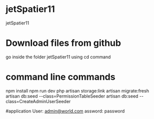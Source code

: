# jetSpatier11
jetSpatier11
# Download files from github
go inside the folder jetSpatier11 using cd command
# command line commands
npm install
npm run dev
php artisan storage:link
artisan migrate:fresh
artisan db:seed --class=PermissionTableSeeder
artisan db:seed --class=CreateAdminUserSeeder

#application
User: admin@world.com
assword: password

